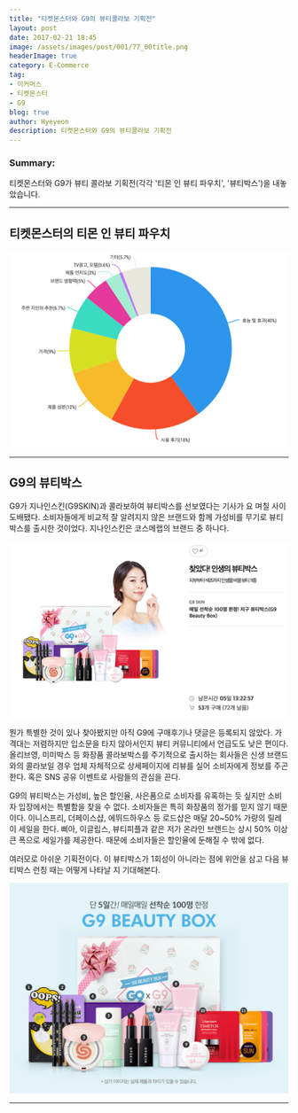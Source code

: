 ```yaml
---
title: "티켓몬스터와 G9의 뷰티콜라보 기획전"
layout: post
date: 2017-02-21 18:45
image: /assets/images/post/001/77_00title.png
headerImage: true
category: E-Commerce
tag:
- 이커머스
- 티켓몬스터
- G9
blog: true
author: Hyeyeon
description: 티켓몬스터와 G9의 뷰티콜라보 기획전
---
```


### Summary:

티켓몬스터와 G9가 뷰티 콜라보 기획전(각각 '티몬 인 뷰티 파우치', '뷰티박스')을 내놓았습니다.

---

## 티켓몬스터의 티몬 인 뷰티 파우치



![pic1](/assets/images/post/001/77_01.png)



---

## G9의 뷰티박스

G9가 지나인스킨(G9SKIN)과 콜라보하여 뷰티박스를 선보였다는 기사가 요 며칠 사이 도배됐다. 소비자들에게 비교적 잘 알려지지 않은 브랜드와 함께 가성비를 무기로 뷰티박스를 출시한 것이었다. 지나인스킨은 코스메랩의 브랜드 중 하나다.

![pic2](/assets/images/post/001/77_02.png)

뭔가 특별한 것이 있나 찾아봤지만 아직 G9에 구매후기나 댓글은 등록되지 않았다. 가격대는 저렴하지만 입소문을 타지 않아서인지 뷰티 커뮤니티에서 언급도도 낮은 편이다. 올리브영, 미미박스 등 화장품 콜라보박스를 주기적으로 출시하는 회사들은 신생 브랜드와의 콜라보일 경우 업체 자체적으로 상세페이지에 리뷰를 실어 소비자에게 정보를 주곤 한다. 혹은 SNS 공유 이벤트로 사람들의 관심을 끈다.

G9의 뷰티박스는 가성비, 높은 할인율, 사은품으로 소비자를 유혹하는 듯 싶지만 소비자 입장에서는 특별함을 찾을 수 없다. 소비자들은 특히 화장품의 정가를 믿지 않기 때문이다. 이니스프리, 더페이스샵, 에뛰드하우스 등 로드샵은 매달 20~50% 가량의 릴레이 세일을 한다. 삐아, 이글립스, 뷰티피플과 같은 저가 온라인 브랜드는 상시 50% 이상 큰 폭으로 세일가를 제공한다. 때문에 소비자들은 할인율에 둔해질 수 밖에 없다.

여러모로 아쉬운 기획전이다. 이 뷰티박스가 1회성이 아니라는 점에 위안을 삼고 다음 뷰티박스 런칭 때는 어떻게 나타날 지 기대해본다.

![pic3](/assets/images/post/001/77_03.png)

---
